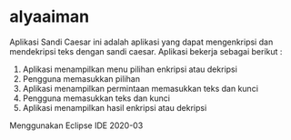 # alyaaiman

Aplikasi Sandi Caesar ini adalah aplikasi yang dapat mengenkripsi dan mendekripsi teks dengan sandi caesar. Aplikasi bekerja sebagai berikut :
1. Aplikasi menampilkan menu pilihan enkripsi atau dekripsi
2. Pengguna memasukkan pilihan
3. Aplikasi menampilkan permintaan memasukkan teks dan kunci
4. Pengguna memasukkan teks dan kunci
5. Aplikasi menampilkan hasil enkripsi atau dekripsi

Menggunakan Eclipse IDE 2020-03
